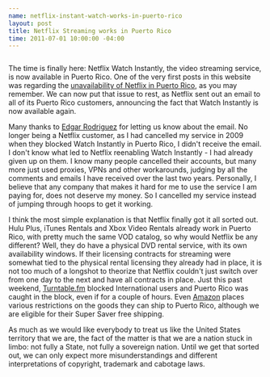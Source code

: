 ```yaml
--- 
name: netflix-instant-watch-works-in-puerto-rico
layout: post
title: Netflix Streaming works in Puerto Rico
time: 2011-07-01 10:00:00 -04:00
---
```


<p style="text-align: center;"><span class="full-image-block ssNonEditable"><span><img src="http://c185824.r24.cf1.rackcdn.com/399px-Netflix_Logo.svg.png" alt="" /></span></span></p>

The time is finally here: Netflix Watch Instantly, the video streaming service, is now available in Puerto Rico. One of the very first posts in this website was regarding the [unavailability of Netflix in Puerto Rico][netflix-blocking], as you may remember. We can now put that issue to rest, as Netflix sent out an email to all of its Puerto Rico customers, announcing the fact that Watch Instantly is now available again.

<!--more-->

Many thanks to [Edgar Rodriguez][netflix-email] for letting us know about the email. No longer being a Netflix customer, as I had cancelled my service in 2009 when they blocked Watch Instantly in Puerto Rico, I didn't receive the email. I don't know what led to Netflix reenabling Watch Instantly - I had already given up on them. I know many people cancelled their accounts, but many more just used proxies, VPNs and other workarounds, judging by all the comments and emails I have received over the last two years. Personally, I believe that any company that makes it hard for me to use the service I am paying for, does not deserve my money. So I cancelled my service instead of jumping through hoops to get it working.

I think the most simple explanation is that Netflix finally got it all sorted out. Hulu Plus, iTunes Rentals and Xbox Video Rentals already work in Puerto Rico, with pretty much the same VOD catalog, so why would Netflix be any different? Well, they do have a physical DVD rental service, with its own availability windows. If their licensing contracts for streaming were somewhat tied to the physical rental licensing they already had in place, it is not too much of a longshot to theorize that Netflix couldn't just switch over from one day to the next and have all contracts in place. Just this past weekend, [Turntable.fm][turntable] blocked International users and Puerto Rico was caught in the block, even if for a couple of hours. Even [Amazon][amazon] places various restrictions on the goods they can ship to Puerto Rico, although we are eligible for their Super Saver free shipping.

As much as we would like everybody to treat us like the United States territory that we are, the fact of the matter is that we are a nation stuck in limbo: not fully a State, not fully a sovereign nation. Until we get that sorted out, we can only expect more misunderstandings and different interpretations of copyright, trademark and cabotage laws.


[netflix-blocking]: http://hectorramos.com/netflix-excludes-puerto-rico-charges "Netflix excludes Puerto Rico, charges full price"
[netflix-email]: http://edgarrodriguez.com/netflix-says-that-instant-watch-woks-on-my-ar "Netflix email by Edgar Rodriguez"
[netflix-trial]: http://c185824.r24.cf1.rackcdn.com/netflix-trial.png "Welcome back"
[turntable]: http://www.turntable.fm "Turntable"
[amazon]: http://www.amazon.com/gp/redirect.html?ie=UTF8&location=http%3A%2F%2Fwww.amazon.com%2F%23&tag=hectorrcom-20&linkCode=ur2&camp=1789&creative=390957 "Amazon"